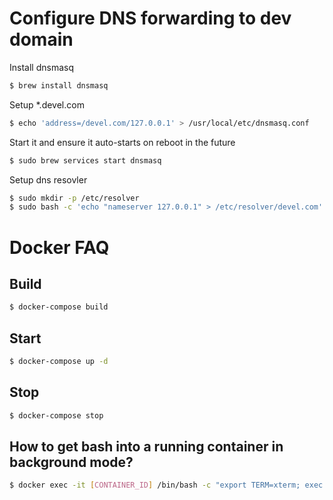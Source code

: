 # Configure DNS forwarding to dev domain

Install dnsmasq

```bash
$ brew install dnsmasq
```

Setup *.devel.com

```bash
$ echo 'address=/devel.com/127.0.0.1' > /usr/local/etc/dnsmasq.conf
```

Start it and ensure it auto-starts on reboot in the future

```bash
$ sudo brew services start dnsmasq
```

Setup dns resovler

```bash
$ sudo mkdir -p /etc/resolver
$ sudo bash -c 'echo "nameserver 127.0.0.1" > /etc/resolver/devel.com'
```

# Docker FAQ

## Build

```bash
$ docker-compose build
```

## Start

```bash
$ docker-compose up -d
```

## Stop

```bash
$ docker-compose stop
```

## How to get bash into a running container in background mode?

```bash
$ docker exec -it [CONTAINER_ID] /bin/bash -c "export TERM=xterm; exec bash"
```